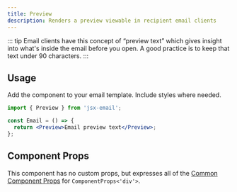 ```yaml
---
title: Preview
description: Renders a preview viewable in recipient email clients
---
```


<!--@include: @/include/header.md-->

::: tip
Email clients have this concept of “preview text” which gives insight into
what's inside the email before you open. A good practice is to keep that text
under 90 characters.
:::

<!--@include: @/include/install.md-->

## Usage

Add the component to your email template. Include styles where needed.

```jsx
import { Preview } from 'jsx-email';

const Email = () => {
  return <Preview>Email preview text</Preview>;
};
```

## Component Props

This component has no custom props, but expresses all of the [Common Component Props](https://react.dev/reference/react-dom/components/common) for `ComponentProps<'div'>`.
